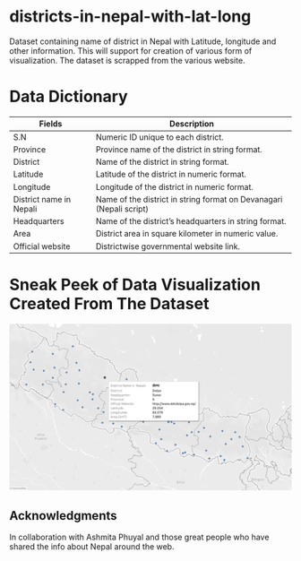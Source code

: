 # districts-in-nepal-with-lat-long

Dataset containing   name of district in Nepal with Latitude, longitude and other information. This will support for creation of  various form of  visualization. The dataset is scrapped from the various website.


# Data Dictionary


| Fields  | Description | 
| --------------- | --------------- | 
| S.N   | Numeric ID unique to each district.|  |
| Province  | Province name of the  district in string format. | 
| District  |  Name of the district in string format. |
| Latitude | Latitude of the district in numeric format. | 
| Longitude | Longitude  of the district in numeric format. | 
| District name in Nepali|  Name of the district in string format on Devanagari (Nepali script) | 
| Headquarters | Name of the district’s headquarters  in string format. | 
| Area |  District area in square kilometer in numeric value. | 
| Official website|  Districtwise governmental website link. | 


# Sneak Peek of Data Visualization Created From  The Dataset 


![Example Viz](example-viz.png)

 
## Acknowledgments

In collaboration with  Ashmita Phuyal and those great people who have shared the info about Nepal around the web.

